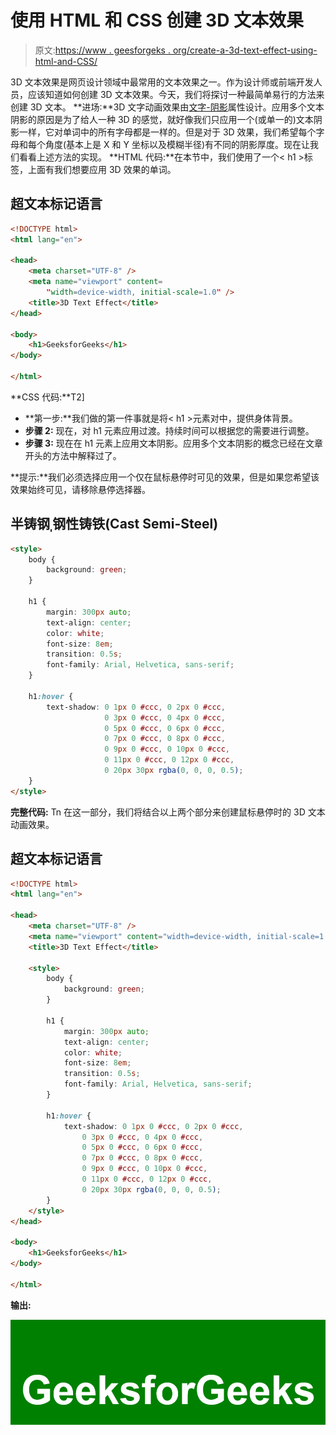 # 使用 HTML 和 CSS 创建 3D 文本效果

> 原文:[https://www . geesforgeks . org/create-a-3d-text-effect-using-html-and-CSS/](https://www.geeksforgeeks.org/create-a-3d-text-effect-using-html-and-css/)

3D 文本效果是网页设计领域中最常用的文本效果之一。作为设计师或前端开发人员，应该知道如何创建 3D 文本效果。今天，我们将探讨一种最简单易行的方法来创建 3D 文本。
**进场:**3D 文字动画效果由[文字-阴影](https://www.geeksforgeeks.org/css-shadow-effect/)属性设计。应用多个文本阴影的原因是为了给人一种 3D 的感觉，就好像我们只应用一个(或单一的)文本阴影一样，它对单词中的所有字母都是一样的。但是对于 3D 效果，我们希望每个字母和每个角度(基本上是 X 和 Y 坐标以及模糊半径)有不同的阴影厚度。现在让我们看看上述方法的实现。
**HTML 代码:**在本节中，我们使用了一个< h1 >标签，上面有我们想要应用 3D 效果的单词。

## 超文本标记语言

```html
<!DOCTYPE html>
<html lang="en">

<head>
    <meta charset="UTF-8" />
    <meta name="viewport" content=
        "width=device-width, initial-scale=1.0" />
    <title>3D Text Effect</title>
</head>

<body>
    <h1>GeeksforGeeks</h1>
</body>

</html>
```

**CSS 代码:**T2]

*   **第一步:**我们做的第一件事就是将< h1 >元素对中，提供身体背景。
*   **步骤 2:** 现在，对 h1 元素应用过渡。持续时间可以根据您的需要进行调整。
*   **步骤 3:** 现在在 h1 元素上应用文本阴影。应用多个文本阴影的概念已经在文章开头的方法中解释过了。

**提示:**我们必须选择应用一个仅在鼠标悬停时可见的效果，但是如果您希望该效果始终可见，请移除悬停选择器。

## 半铸钢ˌ钢性铸铁(Cast Semi-Steel)

```html
<style>
    body {
        background: green;
    }

    h1 {
        margin: 300px auto;
        text-align: center;
        color: white;
        font-size: 8em;
        transition: 0.5s;
        font-family: Arial, Helvetica, sans-serif;
    }

    h1:hover {
        text-shadow: 0 1px 0 #ccc, 0 2px 0 #ccc,
                     0 3px 0 #ccc, 0 4px 0 #ccc,
                     0 5px 0 #ccc, 0 6px 0 #ccc,
                     0 7px 0 #ccc, 0 8px 0 #ccc,
                     0 9px 0 #ccc, 0 10px 0 #ccc,
                     0 11px 0 #ccc, 0 12px 0 #ccc,
                     0 20px 30px rgba(0, 0, 0, 0.5);
    }
</style>
```

**完整代码:** Tn 在这一部分，我们将结合以上两个部分来创建鼠标悬停时的 3D 文本动画效果。

## 超文本标记语言

```html
<!DOCTYPE html>
<html lang="en">

<head>
    <meta charset="UTF-8" />
    <meta name="viewport" content="width=device-width, initial-scale=1.0" />
    <title>3D Text Effect</title>

    <style>
        body {
            background: green;
        }

        h1 {
            margin: 300px auto;
            text-align: center;
            color: white;
            font-size: 8em;
            transition: 0.5s;
            font-family: Arial, Helvetica, sans-serif;
        }

        h1:hover {
            text-shadow: 0 1px 0 #ccc, 0 2px 0 #ccc,
                0 3px 0 #ccc, 0 4px 0 #ccc,
                0 5px 0 #ccc, 0 6px 0 #ccc,
                0 7px 0 #ccc, 0 8px 0 #ccc,
                0 9px 0 #ccc, 0 10px 0 #ccc,
                0 11px 0 #ccc, 0 12px 0 #ccc,
                0 20px 30px rgba(0, 0, 0, 0.5);
        }
    </style>
</head>

<body>
    <h1>GeeksforGeeks</h1>
</body>

</html>
```

**输出:**

![](img/ea0b902617181fb5dba6fcf7171873fd.png)